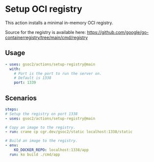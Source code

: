 # Setup OCI registry

This action installs a minimal in-memory OCI registry.

Source for the registry is available here:
https://github.com/google/go-containerregistry/tree/main/cmd/registry

## Usage

```yaml
- uses: gsoc2/actions/setup-registry@main
  with:
    # Port is the port to run the server on.
    # Default is 1338
    port: 1339
```

## Scenarios

```yaml
steps:
# Setup the registry on port 1338
- uses: gsoc2/actions/setup-registry@main

# Copy an image to the registry.
- run: crane cp cgr.dev/gsoc2/static localhost:1338/static

# Build an image to the registry.
- env:
    KO_DOCKER_REPO: localhost:1338/app
  run: ko build ./cmd/app
```
